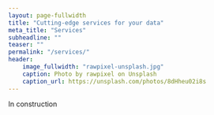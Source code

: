 ```yaml
---
layout: page-fullwidth
title: "Cutting-edge services for your data"
meta_title: "Services"
subheadline: ""
teaser: ""
permalink: "/services/"
header:
    image_fullwidth: "rawpixel-unsplash.jpg"
    caption: Photo by rawpixel on Unsplash
    caption_url: https://unsplash.com/photos/8dHheu02i8s
---
```

In construction

   
